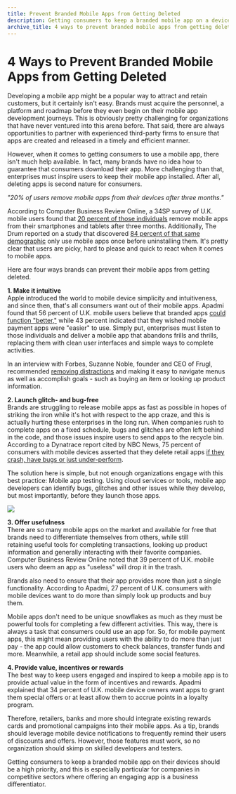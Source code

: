 ```yaml
---
title: Prevent Branded Mobile Apps from Getting Deleted
description: Getting consumers to keep a branded mobile app on a device should be a high priority, and this is particular for companies in competitive sectors.
archive_title: 4 ways to prevent branded mobile apps from getting deleted
---
```


# 4 Ways to Prevent Branded Mobile Apps from Getting Deleted

Developing a mobile app might be a popular way to attract and retain customers, but it certainly isn't easy. Brands must acquire the personnel, a platform and roadmap before they even begin on their mobile app development journeys. This is obviously pretty challenging for organizations that have never ventured into this arena before. That said, there are always opportunities to partner with experienced third-party firms to ensure that apps are created and released in a timely and efficient manner.

However, when it comes to getting consumers to use a mobile app, there isn't much help available. In fact, many brands have no idea how to guarantee that consumers download their app. More challenging than that, enterprises must inspire users to keep their mobile app installed. After all, deleting apps is second nature for consumers.

_"20% of users remove mobile apps from their devices after three months."_

According to Computer Business Review Online, a 34SP survey of U.K. mobile users found that [20 percent of those individuals](http://www.cbronline.com/news/mobility/apps/apps-miss-the-mark-on-consumer-expectations-4648325) remove mobile apps from their smartphones and tablets after three months. Additionally, The Drum reported on a study that discovered [84 percent of that same demographic](http://www.thedrum.com/news/2015/02/27/84-consumers-have-deleted-branded-apps-after-only-one-use-finds-research-ampersand) only use mobile apps once before uninstalling them. It's pretty clear that users are picky, hard to please and quick to react when it comes to mobile apps.

Here are four ways brands can prevent their mobile apps from getting deleted.

**1\. Make it intuitive**  
Apple introduced the world to mobile device simplicity and intuitiveness, and since then, that's all consumers want out of their mobile apps. Apadmi found that 56 percent of U.K. mobile users believe that branded apps [could function "better,"](https://www.apadmi.com/assets/uploads/2015/11/retail-app-report-november-2015.pdf) while 43 percent indicated that they wished mobile payment apps were "easier" to use. Simply put, enterprises must listen to those individuals and deliver a mobile app that abandons frills and thrills, replacing them with clean user interfaces and simple ways to complete activities.

In an interview with Forbes, Suzanne Noble, founder and CEO of Frugl, recommended [removing distractions](http://www.forbes.com/sites/kathycaprino/2015/12/01/what-you-need-to-know-to-create-a-successful-app-on-a-shoestring/) and making it easy to navigate menus as well as accomplish goals - such as buying an item or looking up product information.

**2\. Launch glitch- and bug-free**  
Brands are struggling to release mobile apps as fast as possible in hopes of striking the iron while it's hot with respect to the app craze, and this is actually hurting these enterprises in the long run. When companies rush to complete apps on a fixed schedule, bugs and glitches are often left behind in the code, and those issues inspire users to send apps to the recycle bin. According to a Dynatrace report cited by NBC News, 75 percent of consumers with mobile devices asserted that they delete retail apps [if they crash, have bugs or just under-perform](http://www.nbcnews.com/tech/internet/cyber-monday-trial-fire-many-retailers-websites-n471341).

The solution here is simple, but not enough organizations engage with this best practice: Mobile app testing. Using cloud services or tools, mobile app developers can identify bugs, glitches and other issues while they develop, but most importantly, before they launch those apps.

![](http://media.syrinx.com/media/06320ed4-4f81-4d18-8d4f-45d509c0f959/img/3340/14120080.jpg)

**3\. Offer usefulness**  
There are so many mobile apps on the market and available for free that brands need to differentiate themselves from others, while still retaining useful tools for completing transactions, looking up product information and generally interacting with their favorite companies. Computer Business Review Online noted that 39 percent of U.K. mobile users who deem an app as "useless" will drop it in the trash.

Brands also need to ensure that their app provides more than just a single functionality. According to Apadmi, 27 percent of U.K. consumers with mobile devices want to do more than simply look up products and buy them.

Mobile apps don't need to be unique snowflakes as much as they must be powerful tools for completing a few different activities. This way, there is always a task that consumers could use an app for. So, for mobile payment apps, this might mean providing users with the ability to do more than just pay - the app could allow customers to check balances, transfer funds and more. Meanwhile, a retail app should include some social features.

**4\. Provide value, incentives or rewards**  
The best way to keep users engaged and inspired to keep a mobile app is to provide actual value in the form of incentives and rewards. Apadmi explained that 34 percent of U.K. mobile device owners want apps to grant them special offers or at least allow them to accrue points in a loyalty program.

Therefore, retailers, banks and more should integrate existing rewards cards and promotional campaigns into their mobile apps. As a tip, brands should leverage mobile device notifications to frequently remind their users of discounts and offers. However, those features must work, so no organization should skimp on skilled developers and testers.

Getting consumers to keep a branded mobile app on their devices should be a high priority, and this is especially particular for companies in competitive sectors where offering an engaging app is a business differentiator.
